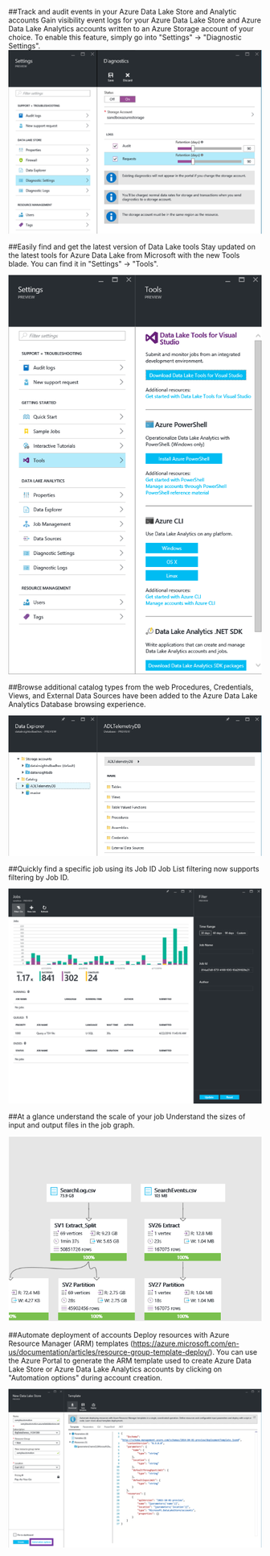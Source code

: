 ##Track and audit events in your Azure Data Lake Store and Analytic accounts
Gain visibility event logs for your Azure Data Lake Store and Azure Data Lake Analytics accounts written to an Azure Storage account of your choice. To enable this feature, simply go into "Settings" -> "Diagnostic Settings".
![](/docs/img/Portal/DiagnosticSettings.png "")

##Easily find and get the latest version of Data Lake tools
Stay updated on the latest tools for Azure Data Lake from Microsoft with the new Tools blade. You can find it in "Settings" -> "Tools".

![](/docs/img/Portal/Tools.png "")

##Browse additional catalog types from the web
Procedures, Credentials, Views, and External Data Sources have been added to the Azure Data Lake Analytics Database browsing experience.

![](/docs/img/Portal/ADLAObjects.png "")	

##Quickly find a specific job using its Job ID
Job List filtering now supports filtering by Job ID. 

![](/docs/img/Portal/JobFilter.png "")

##At a glance understand the scale of your job
Understand the sizes of input and output files in the job graph.

![JobGraphSize](/docs/img/Portal/JobGraphSize.png "Job Graph Size")	

##Automate deployment of accounts
Deploy resources with Azure Resource Manager (ARM) templates (https://azure.microsoft.com/en-us/documentation/articles/resource-group-template-deploy/). You can use the Azure Portal to generate the ARM template used to create Azure Data Lake Store or Azure Data Lake Analytics accounts by clicking on "Automation options" during account creation.

![automation](/docs/img/Portal/AutomationOptions.png "Automation Options")
